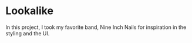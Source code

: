 # Lookalike

In this project, I took my favorite band, Nine Inch Nails for inspiration in the styling and the UI.

